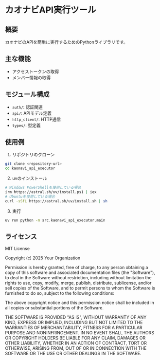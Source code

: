 # カオナビAPI実行ツール

## 概要
カオナビのAPIを簡単に実行するためのPythonライブラリです。

## 主な機能
- アクセストークンの取得
- メンバー情報の取得

## モジュール構成
- `auth/`: 認証関連
- `api/`: APIモデル定義
- `http_client/`: HTTP通信
- `types/`: 型定義

## 使用例
1. リポジトリのクローン
```bash
git clone <repository-url>
cd kaonavi_api_executor
```
2. uvのインストール
```bash
# Windows PowerShellを使用している場合
irm https://astral.sh/uv/install.ps1 | iex
# Ubuntuを使用している場合
curl -sSfL https://astral.sh/uv/install.sh | sh
```
3. 実行
```bash
uv run python -m src.kaonavi_api_executor.main 
```

## ライセンス
MIT License

Copyright (c) 2025 Your Organization

Permission is hereby granted, free of charge, to any person obtaining a copy
of this software and associated documentation files (the "Software"), to deal
in the Software without restriction, including without limitation the rights
to use, copy, modify, merge, publish, distribute, sublicense, and/or sell
copies of the Software, and to permit persons to whom the Software is
furnished to do so, subject to the following conditions:

The above copyright notice and this permission notice shall be included in all
copies or substantial portions of the Software.

THE SOFTWARE IS PROVIDED "AS IS", WITHOUT WARRANTY OF ANY KIND, EXPRESS OR
IMPLIED, INCLUDING BUT NOT LIMITED TO THE WARRANTIES OF MERCHANTABILITY,
FITNESS FOR A PARTICULAR PURPOSE AND NONINFRINGEMENT. IN NO EVENT SHALL THE
AUTHORS OR COPYRIGHT HOLDERS BE LIABLE FOR ANY CLAIM, DAMAGES OR OTHER
LIABILITY, WHETHER IN AN ACTION OF CONTRACT, TORT OR OTHERWISE, ARISING FROM,
OUT OF OR IN CONNECTION WITH THE SOFTWARE OR THE USE OR OTHER DEALINGS IN THE
SOFTWARE.
